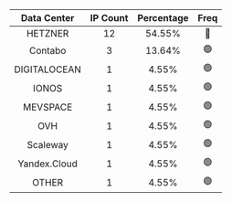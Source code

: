 | Data Center | IP Count | Percentage | Freq |
|:------------:|:--------:|:-----------:|:-----:|
| HETZNER | 12 | 54.55% | 🔴 |
| Contabo | 3 | 13.64% | 🟢 |
| DIGITALOCEAN | 1 | 4.55% | 🟢 |
| IONOS | 1 | 4.55% | 🟢 |
| MEVSPACE | 1 | 4.55% | 🟢 |
| OVH | 1 | 4.55% | 🟢 |
| Scaleway | 1 | 4.55% | 🟢 |
| Yandex.Cloud | 1 | 4.55% | 🟢 |
| OTHER | 1 | 4.55% | 🟢 |